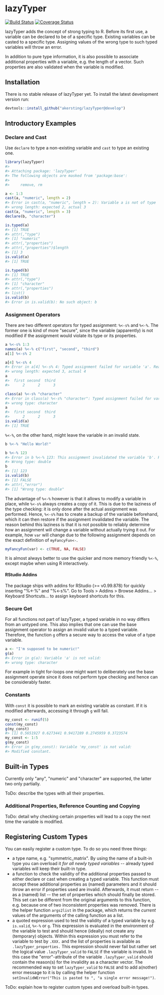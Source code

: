 
lazyTyper
=========

[![Build Status](https://travis-ci.org/akersting/lazyTyper.svg?branch=develop)](https://travis-ci.org/akersting/lazyTyper) [![Coverage Status](https://codecov.io/github/akersting/lazyTyper/coverage.svg?branch=develop)](https://codecov.io/github/akersting/lazyTyper)

lazyTyper adds the concept of strong typing to R. Before its first use, a variable can be declared to be of a specific type. Existing variables can be casted to a specific type. Assigning values of the wrong type to such typed variables will throw an error.

In addition to pure type information, it is also possible to associate additional properties with a variable, e.g. the length of a vector. Such properties are also validated when the variable is modified.

Installation
------------

There is no stable release of lazyTyper yet. To install the latest development version run:

``` r
devtools::install_github("akersting/lazyTyper@develop")
```

Introductory Examples
---------------------

### Declare and Cast

Use `declare` to type a non-existing variable and `cast` to type an existing one.

``` r
library(lazyTyper)
#> 
#> Attaching package: 'lazyTyper'
#> The following objects are masked from 'package:base':
#> 
#>     remove, rm

a <- 1:3
cast(a, "numeric", length = 2)
#> Error in cast(a, "numeric", length = 2): Variable a is not of type 'numeric' or it does not have the desired properties:
#> wrong length: expected 2, actual 3
cast(a, "numeric", length = 3)
declare(b, "character")

is.typed(a)
#> [1] TRUE
#> attr(,"type")
#> [1] "numeric"
#> attr(,"properties")
#> attr(,"properties")$length
#> [1] 3
is.valid(a)
#> [1] TRUE

is.typed(b)
#> [1] TRUE
#> attr(,"type")
#> [1] "character"
#> attr(,"properties")
#> list()
is.valid(b)
#> Error in is.valid(b): No such object: b
```

### Assignment Operators

There are two different operators for typed assignment: `%<-s%` and `%<-%`. The former one is kind of more "secure", since the variable (apparently) is not modified if the assignment would violate its type or its properties.

``` r
a %<-s% 1:3
names(a) %<-% c("first", "second", "third")
a[1] %<-s% 2

a[4] %<-s% 4
#> Error in a[4] %<-s% 4: Typed assignment failed for variable 'a'. Reason:
#> wrong length: expected 3, actual 4
a
#>  first second  third 
#>      2      2      3

class(a) %<-s% "character"
#> Error in class(a) %<-s% "character": Typed assignment failed for variable 'a'. Reason:
#> wrong type: character
a
#>  first second  third 
#>      2      2      3
is.valid(a)
#> [1] TRUE
```

`%<-%`, on the other hand, might leave the variable in an invalid state.

``` r
b %<-% "Hello World!"

b %<-% 123
#> Error in b %<-% 123: This assignment invalidated the variable 'b'. Reason:
#> Wrong type: double
b
#> [1] 123
is.valid(b)
#> [1] FALSE
#> attr(,"error")
#> [1] "Wrong type: double"
```

The advantage of `%<-%` however is that it allows to modify a variable in place, while `%<-s%` always creates a copy of it. This is due to the laziness of the type checking: it is only done after the actual assignment was performed. Hence, `%<-s%` has to create a backup of the variable beforehand, which it can then restore if the assignment invalidated the variable. The reason behind this laziness is that it is not possible to reliably determine how an assignment will change a variable without actually trying it out. For example, how `var` will change due to the following assignment depends on the exact definition of `myFancyFun<-`.

``` r
myFancyFun(var) <- c(TRUE, NA, FALSE)
```

It is almost always better to use the quicker and more memory friendly `%<-%`, except maybe when using R interactively.

#### RStudio Addins

The package ships with addins for RStudio (&gt;= v0.99.878) for quickly inserting "%&lt;-%" and "%&lt;-s%". Go to Tools &gt; Addins &gt; Browse Addins... &gt; Keyboard Shortcuts... to assign keyboard shortcuts for this.

### Secure Get

For all functions not part of lazyTyper, a typed variable in no way differs from an untyped one. This also implies that one can use the base assignment operator to assign an invalid value to a typed variable. Therefore, the function `g` offers a secure way to access the value of a type variable.

``` r
a <- "I'm supposed to be numeric!"
g(a)
#> Error in g(a): Variable 'a' is not valid:
#> wrong type: character
```

For example in tight for-loops one might want to deliberately use the base assignment operate since it does not perform type checking and hence can be considerably faster.

### Constants

With `const` it is possible to mark an existing variable as constant. If it is modified afterwards, accessing it through `g` will fail.

``` r
my_const <- runif(5)
const(my_const)
g(my_const)
#> [1] 0.5651927 0.6273441 0.9417289 0.2745959 0.3723574
my_const <- 1:5
g(my_const)
#> Error in g(my_const): Variable 'my_const' is not valid:
#> Modified constant.
```

Built-in Types
--------------

Currently only "any", "numeric" and "character" are supported, the latter two only partially.

ToDo: describe the types with all their properties.

### Additional Properties, Reference Counting and Copying

ToDo: detail why checking certain properties will lead to a copy the next time the variable is modified.

Registering Custom Types
------------------------

You can easily register a custom type. To do so you need three things:

-   a type name, e.g. "symmetric\_matrix". By using the name of a built-in type you can overload it *for all newly typed variables* -- already typed variables will keep their built-in type.
-   a function to check the validity of the additional properties passed to either declare or cast when creating a typed variable. This function must accept these additional properties as (named) parameters and it should throw an error if properties used are invalid. Afterwards, it must return -- as a (named) list -- the set of properties which should finally be stored. This set can be different from the original arguments to this function, e.g. because one of two inconsistent properties was removed. There is the helper function `args2list` in the package, which returns the *current* values of the arguments of the calling function as a list.
-   a quoted expression used to test the validity of a typed variable by e.g. `is.valid`, `%<-%` or `g`. This expression is evaluated in the environment of the variable to test and should hence (ideally) not create any (temporary) objects. Within this expression you must refer to the variable to test by `.XXX.` and the list of properties is available as `.lazyTyper_properties.` This expression should never fail but rather set the logical value `.lazyTyper_valid` to `FALSE` if the variable is invalid. In this case the "error"-attribute of the variable `.lazyTyper_valid` should contain the reason(s) for the invalidity as a character vector. The recommended way to set `lazyTyper_valid` to `FALSE` and to add a(nother) error message to it is by calling the helper function `setInvalidWError("This is pasted to ", "a single error message!")`.

ToDo: explain how to register custom types and overload built-in types.
